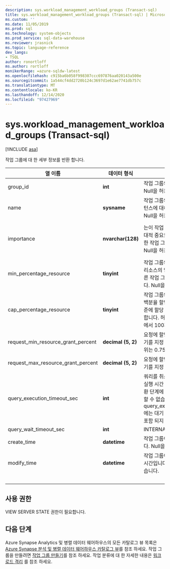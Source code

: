 ```yaml
---
description: sys.workload_management_workload_groups (Transact-sql)
title: sys.workload_management_workload_groups (Transact-sql) | Microsoft Docs
ms.custom: ''
ms.date: 11/05/2019
ms.prod: sql
ms.technology: system-objects
ms.prod_service: sql-data-warehouse
ms.reviewer: jrasnick
ms.topic: language-reference
dev_langs:
- TSQL
author: ronortloff
ms.author: rortloff
monikerRange: =azure-sqldw-latest
ms.openlocfilehash: c915ba6b058f998307ccc697876aa020143a500e
ms.sourcegitcommit: 1a544cf4dd2720b124c3697d1e62ae7741db757c
ms.translationtype: MT
ms.contentlocale: ko-KR
ms.lasthandoff: 12/14/2020
ms.locfileid: "97427969"
---
```

# <a name="sysworkload_management_workload_groups-transact-sql"></a>sys.workload_management_workload_groups (Transact-sql)

[!INCLUDE [asa](../../includes/applies-to-version/asa.md)]

 작업 그룹에 대 한 세부 정보를 반환 합니다.  
  
|열 이름|데이터 형식|Description|범위|  
|-----------------|---------------|-----------------|-----------|
|group_id|**int**|작업 그룹의 고유한 ID입니다. Null을 허용하지 않습니다.||
|name|**sysname**|작업 그룹의 이름입니다. 는 인스턴스에 대해 고유 해야 합니다.  Null을 허용하지 않습니다.||
|importance|**nvarchar(128)**|는이 작업 그룹의 요청에 대 한 상대적 중요도와 공유 리소스에 대 한 작업 그룹 전체에 해당 합니다. Null을 허용하지 않습니다.|낮음, below_normal, 보통 (기본값), above_normal, 높음||
|min_percentage_resource|**tinyint**|작업 그룹의 요청에 대해 보장 된 리소스의 양입니다. 리소스는 다른 작업 그룹과 공유 되지 않습니다. Null을 허용하지 않습니다.||
|cap_percentage_resource|**tinyint**|작업 그룹의 요청에 대 한 리소스 백분율 할당의 하드 캡. 지정 된 수준에 할당 된 최대 리소스를 제한 합니다. 허용되는 값의 범위는 1에서 100까지입니다.||
|request_min_resource_grant_percent|**decimal (5, 2)**|요청에 할당 된 리소스의 최소 크기를 지정 합니다. 허용 되는 값 범위는 0.75에서 100 까지입니다.||
|request_max_resource_grant_percent |**decimal (5, 2)**|요청에 할당 된 리소스의 최대 크기를 지정 합니다.||
|query_execution_timeout_sec|**int**|쿼리를 취소 하기 전에 허용 되는 실행 시간 (초)입니다.  실행의 반환 단계에 도달 하면 쿼리를 취소할 수 없습니다.  query_execution_timeout_sec에는 대기 하는 데 소요 된 시간이 포함 되지 않습니다.|
|query_wait_timeout_sec|**int**|INTERNAL||
|create_time|**datetime**|작업 그룹이 만들어진 시간입니다. Null을 허용하지 않습니다.||
modify_time|**datetime**|작업 그룹이 마지막으로 수정 된 시간입니다. Null을 허용하지 않습니다.||
|&nbsp;||||
  
## <a name="permissions"></a>사용 권한

VIEW SERVER STATE 권한이 필요합니다.

## <a name="next-steps"></a>다음 단계

 Azure Synapse Analytics 및 병렬 데이터 웨어하우스의 모든 카탈로그 뷰 목록은 [Azure Synapse 분석 및 병렬 데이터 웨어하우스 카탈로그 뷰](../../relational-databases/system-catalog-views/sql-data-warehouse-and-parallel-data-warehouse-catalog-views.md)를 참조 하세요. 작업 그룹을 만들려면 [작업 그룹 만들기](../../t-sql/statements/create-workload-group-transact-sql.md)를 참조 하세요. 작업 분류에 대 한 자세한 내용은 [워크 로드 격리](/azure/sql-data-warehouse/sql-data-warehouse-workload-isolation) 를 참조 하세요.
